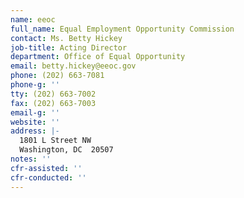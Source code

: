 ```yaml
---
name: eeoc
full_name: Equal Employment Opportunity Commission
contact: Ms. Betty Hickey
job-title: Acting Director
department: Office of Equal Opportunity
email: betty.hickey@eeoc.gov
phone: (202) 663-7081
phone-g: ''
tty: (202) 663-7002
fax: (202) 663-7003
email-g: ''
website: ''
address: |-
  1801 L Street NW
  Washington, DC  20507
notes: ''
cfr-assisted: ''
cfr-conducted: ''
---
```


